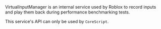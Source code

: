 VirtualInputManager is an internal service used by Roblox to record inputs and play them back during performance benchmarking tests.

This service's API can only be used by `CoreScript`.